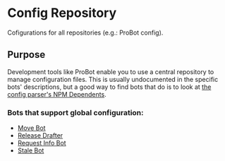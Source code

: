 # Config Repository

Cofigurations for all repositories (e.g.: ProBot config).

## Purpose

Development tools like ProBot enable you to use a central repository to manage configuration files. This is usually undocumented in the specific bots' descriptions, but a good way to find bots that do is to look at [the config parser's NPM Dependents](https://www.npmjs.com/package/probot-config).

### Bots that support global configuration:

- [Move Bot](https://www.npmjs.com/package/move-issues)
- [Release Drafter](https://www.npmjs.com/package/release-drafter-github-app)
- [Request Info Bot](https://github.com/behaviorbot/request-info)
- [Stale Bot](https://github.com/probot/stale)
